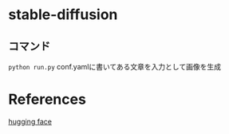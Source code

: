 # stable-diffusion

## コマンド
`python run.py`
conf.yamlに書いてある文章を入力として画像を生成

# References
[hugging face](https://huggingface.co/CompVis/stable-diffusion-v1-4)
